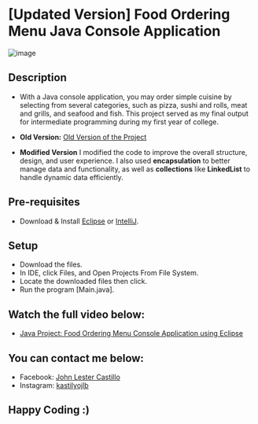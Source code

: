 # [Updated Version] Food Ordering Menu Java Console Application

![image](https://github.com/kastilyojl/Food-Ordering/assets/168294227/3af40ee9-ef6b-4305-a157-51d3b6e12428)

## Description
  - With a Java console application, you may order simple cuisine by selecting from several categories, such as pizza, sushi and rolls, meat and grills, and seafood and fish. This project served as my final output for intermediate programming during my first year of college.

  - **Old Version:** [Old Version of the Project](https://github.com/kastilyojl/Food-Ordering.git)
  - **Modified Version** I modified the code to improve the overall structure, design, and user experience. I also used **encapsulation** to better manage data and functionality, as well as **collections** like **LinkedList** to handle dynamic data efficiently.

## Pre-requisites
  - Download & Install [Eclipse](https://www.eclipse.org/downloads/) or [IntelliJ](https://www.jetbrains.com/idea/).

## Setup
  - Download the files.
  - In IDE, click Files, and Open Projects From File System.
  - Locate the downloaded files then click.
  - Run the program [Main.java].

## Watch the full video below:
  - [Java Project: Food Ordering Menu Console Application using Eclipse](https://youtu.be/QzBuFZMRBrA)

## You can contact me below:
  - Facebook: [John Lester Castillo](https://www.facebook.com/johnlester.castillo.1?mibextid=YIjw0uDPbU8WYW2J)
  - Instagram: [kastilyojlb](https://www.instagram.com/kastilyojlb/?igsh=MWUxbGhibGRxdmowZw%3D%3D)

## Happy Coding :)
